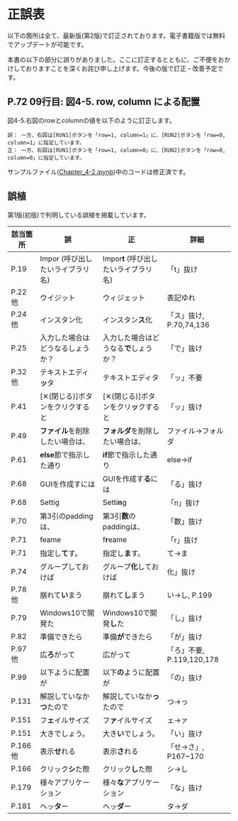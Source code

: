 # 正誤表    
以下の箇所は全て、最新版(第2版)で訂正されております。電子書籍版では無料でアップデートが可能です。  

本書の以下の部分に誤りがありました。ここに訂正するとともに、ご不便をおかけしておりますことを深くお詫び申し上げます。今後の版で訂正・改善予定です。

## P.72 09行目: 図4-5. row, column による配置
図4-5.右図のrowとcolumnの値を以下のように訂正します。
```
誤： 一方、右図は[RUN1]ボタンを「row=1, column=1」に、[RUN2]ボタンを「row=0, column=1」に指定しています。
正： 一方、右図は[RUN1]ボタンを「row=1, column=0」に、[RUN2]ボタンを「row=0, column=0」に指定しています。
```
サンプルファイル([Chapter_4-2.ipynb](./Chapter_4/Chapter_4-2.ipynb))中のコードは修正済です。
</br>
## 誤植
第1版(初版)で判明している誤植を掲載しています。

| 該当箇所 | 誤 | 正 | 詳細 |
| -- | -- | -- | -- |
| P.19 |  Impor (呼び出したいライブラリ名) |  Impor**t**  (呼び出したいライブラリ名) | 「t」抜け  |
| P.22他 |  ウイジット |  ウィジェット | 表記ゆれ |
| P.24他 |  インスタン化 |  インスタン**ス**化 | 「ス」抜け, P.70,74,136 |
| P.25 |  入力した場合はどうなるしょうか？ |  入力した場合はどうなる**で**しょうか？ | 「で」抜け |
| P.32他 |  テキストエディ**ッ**タ |  テキストエディタ | 「ッ」不要 |
| P.41 |  [✕(閉じる)]ボタンをクリクすると |  [✕(閉じる)]ボタンをクリ**ッ**クすると | 「ッ」抜け |
| P.49 |  **ファイル**を削除したい場合は、 |  **フォルダ**を削除したい場合は、 | ファイル→フォルダ |
| P.61 |  **else**節で指示した通り |  **if**節で指示した通り | else→if |
| P.68 |  GUIを作成すには |  GUIを作成す**る**には | 「る」抜け |
| P.68 |  Settig |  Setti**n**g | 「n」抜け |
| P.70 |  第3引のpaddingは、 | 第3引**数**のpaddingは、 | 「数」抜け |
| P.71 |  feame |  f**r**eame | 「r」抜け |
| P.71 |  指定し**て**す。 | 指定し**ま**す。 | て→ま |
| P.74 |  グループしておけば | グループ**化**しておけば | 化」抜け |
| P.78他 |  崩れて**い**まう |  崩れて**し**まう | い→し, P.199 |
| P.79 |  Windows10で開発た |  Windows10で開発**し**た | 「し」抜け |
| P.82 |  準備できたら |  準備**が**できたら | 「が」抜け |
| P.97他 |  広**ろ**がって |  広がって | 「ろ」不要, P.119,120,178 |
| P.99 |  以下ように配置が |  以下**の**ように配置が | 「の」抜け |
| P.131 |  解説していなか**つ**たので |  解説していなか**っ**たので | つ→っ |
| P.151 |  フ**ェ**イルサイズ |  フ**ァ**イルサイズ | ェ→ァ |
| P.151 |  大きでしょう。 |  大き**い**でしょう。 | 「い」抜け |
| P.166他 |  表示**せ**れる |  表示**さ**れる | 「せ→さ」, P167~170 |
| P.166 |  クリック**シ**た際 |  クリック**し**た際 | シ→し |
| P.179 |  様々アプリケーション |  様々**な**アプリケーション | 「な」抜け |
| P.181 |  ヘッ**タ**ー |  ヘッ**ダ**ー | タ→ダ |
